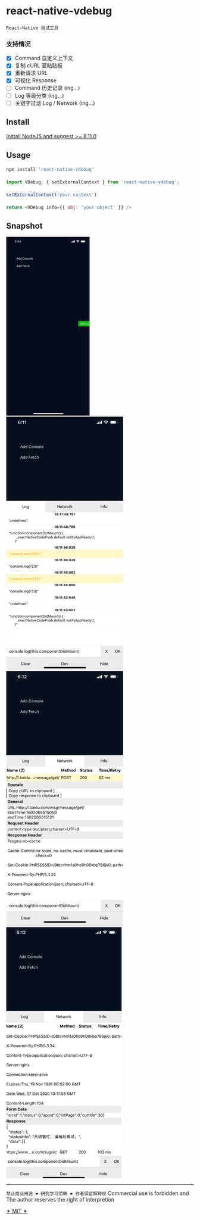 # react-native-vdebug

`React-Native 调试工具`

### 支持情况
- [x] Command 自定义上下文
- [x] 复制 cURL 至粘贴板
- [x] 重新请求 URL
- [x] 可视化 Response
- [ ] Command 历史记录 (ing...)
- [ ] Log 等级分类 (ing...)
- [ ] 关键字过滤 Log / Network (ing...)

## Install

[Install NodeJS and suggest >= 8.11.0](https://nodejs.org/zh-cn/)

## Usage

```JavaScript
npm install 'react-native-vdebug'

import VDebug, { setExternalContext } from 'react-native-vdebug';

setExternalContext('your context')

return <VDebug info={{ obj: 'your object' }} />

```

## Snapshot

<img src="./snapshot/z3mcx-duskg.gif" />

<img src="./snapshot/Snipaste_2020-10-07_18-14-33.png" />

<img src="./snapshot/Snipaste_2020-10-07_18-14-48.png" />

<img src="./snapshot/Snipaste_2020-10-07_18-15-06.png" />

-------------------

`禁止商业用途 ❤ 研究学习范畴 ❤ 作者保留解释权`
Commercial use is forbidden and The author reserves the right of interpretion

[✶ MIT ✶](./LICENSE)